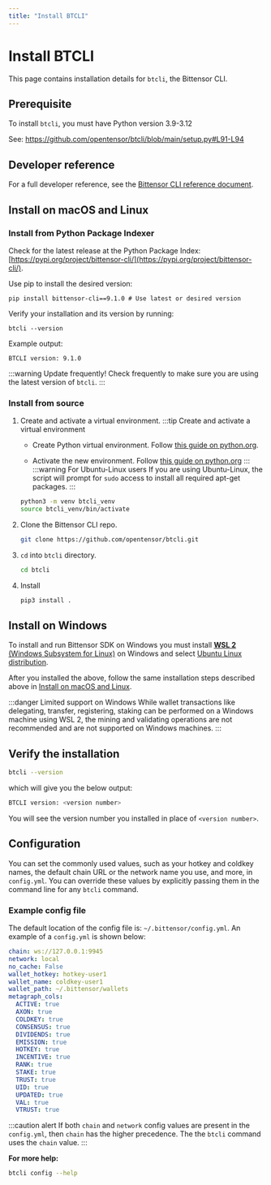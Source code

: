 ```yaml
---
title: "Install BTCLI"
---
```


# Install BTCLI

This page contains installation details for `btcli`, the Bittensor CLI.

## Prerequisite

To install `btcli`, you must have Python version 3.9-3.12

See: https://github.com/opentensor/btcli/blob/main/setup.py#L91-L94

## Developer reference

For a full developer reference, see the [Bittensor CLI reference document](../btcli.md).

## Install on macOS and Linux

### Install from Python Package Indexer 

Check for the latest release at the Python Package Index: [https://pypi.org/project/bittensor-cli/](https://pypi.org/project/bittensor-cli/).

Use pip to install the desired version:

```shell
pip install bittensor-cli==9.1.0 # Use latest or desired version
```

Verify your installation and its version by running:
```shell
btcli --version
```
Example output:
```console
BTCLI version: 9.1.0
```
:::warning Update frequently!
Check frequently to make sure you are using the latest version of `btcli`.
:::


### Install from source


1. Create and activate a virtual environment.
    :::tip Create and activate a virtual environment

    - Create Python virtual environment. Follow [this guide on python.org](https://docs.python.org/3/library/venv.html#creating-virtual-environments).

    - Activate the new environment. Follow [this guide on python.org](https://docs.python.org/3/library/venv.html#how-venvs-work)
    :::
    :::warning For Ubuntu-Linux users
    If you are using Ubuntu-Linux, the script will prompt for `sudo` access to install all required apt-get packages.
    :::

    ```bash
    python3 -m venv btcli_venv
    source btcli_venv/bin/activate
    ```

2. Clone the Bittensor CLI repo.

    ```bash
    git clone https://github.com/opentensor/btcli.git
    ```

3. `cd` into `btcli` directory.

    ```bash
    cd btcli
    ```

4.  Install


    ```bash
    pip3 install .
    ```

## Install on Windows

To install and run Bittensor SDK on Windows you must install [**WSL 2** (Windows Subsystem for Linux)](https://learn.microsoft.com/en-us/windows/wsl/about) on Windows and select [Ubuntu Linux distribution](https://github.com/ubuntu/WSL/blob/main/docs/guides/install-ubuntu-wsl2.md). 

After you installed the above, follow the same installation steps described above in [Install on macOS and Linux](#install-on-macos-and-linux).

:::danger Limited support on Windows
While wallet transactions like delegating, transfer, registering, staking can be performed on a Windows machine using WSL 2, the mining and validating operations are not recommended and are not supported on Windows machines.
:::


## Verify the installation

```bash
btcli --version
```
which will give you the below output:

```bash
BTCLI version: <version number>
```
You will see the version number you installed in place of `<version number>`. 

## Configuration

You can set the commonly used values, such as your hotkey and coldkey names, the default chain URL or the network name you use, and more, in `config.yml`. You can override these values by explicitly passing them in the command line for any `btcli` command.

### Example config file

The default location of the config file is: `~/.bittensor/config.yml`. An example of a `config.yml` is shown below:

```yaml
chain: ws://127.0.0.1:9945
network: local
no_cache: False
wallet_hotkey: hotkey-user1
wallet_name: coldkey-user1
wallet_path: ~/.bittensor/wallets
metagraph_cols:
  ACTIVE: true
  AXON: true
  COLDKEY: true
  CONSENSUS: true
  DIVIDENDS: true
  EMISSION: true
  HOTKEY: true
  INCENTIVE: true
  RANK: true
  STAKE: true
  TRUST: true
  UID: true
  UPDATED: true
  VAL: true
  VTRUST: true
```

:::caution alert
If both `chain` and `network` config values are present in the `config.yml`, then `chain` has the higher precedence. The the `btcli` command uses the `chain` value.
:::

**For more help:**

```bash
btcli config --help
```
